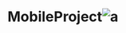 # MobileProject![a](https://user-images.githubusercontent.com/73182192/211911530-5ecfb603-6480-4e85-b7fd-ac82350863f0.png)
